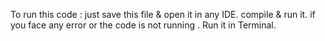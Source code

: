 To run this code :
just save this file & open it in any IDE.
compile & run it.
if you face any error or the code is not running .
Run it in Terminal. 
